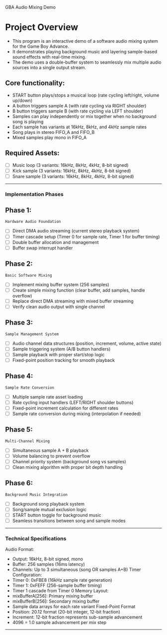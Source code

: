 GBA Audio Mixing Demo

# Project Overview
- This program is an interactive demo of a software audio mixing system for the Game Boy Advance.
- It demonstrates playing background music and layering sample-based sound effects with real-time mixing.
- The demo uses a double-buffer system to seamlessly mix multiple audio sources into a single output stream.

## Core functionality:

- START button plays/stops a musical loop (rate cycling left/right, volume up/down)
- A button triggers sample A (with rate cycling via RIGHT shoulder)
- B button triggers sample B (with rate cycling via LEFT shoulder)
- Samples can play independently or mix together when no background song is playing
- Each sample has variants at 16kHz, 8kHz, and 4kHz sample rates
- Song plays in stereo FIFO_A and FIFO_B
- Mixed samples play mono in FIFO_A

## Required Assets:
-[ ] Music loop (3 variants: 16kHz, 8kHz, 4kHz, 8-bit signed)
-[ ] Kick sample (3 variants: 16kHz, 8kHz, 4kHz, 8-bit signed)
-[ ] Snare sample (3 variants: 16kHz, 8kHz, 4kHz, 8-bit signed)

----------------------------------------------------------------

### Implementation Phases

## Phase 1:
    Hardware Audio Foundation

-[ ] Direct DMA audio streaming (current stereo playback system)
-[ ] Timer cascade setup (Timer 0 for sample rate, Timer 1 for buffer timing)
-[ ] Double buffer allocation and management
-[ ] Buffer swap interrupt handler

## Phase 2:
    Basic Software Mixing

-[ ] Implement mixing buffer system (256 samples)
-[ ] Create simple mixing function (clear buffer, add samples, handle overflow)
-[ ] Replace direct DMA streaming with mixed buffer streaming
-[ ] Verify clean audio output with single channel

## Phase 3:
    Sample Management System

-[ ] Audio channel data structures (position, increment, volume, active state)
-[ ] Sample triggering system (A/B button handlers)
-[ ] Sample playback with proper start/stop logic
-[ ] Fixed-point position tracking for smooth playback

## Phase 4:
    Sample Rate Conversion

-[ ] Multiple sample rate asset loading
-[ ] Rate cycling input handlers (LEFT/RIGHT shoulder buttons)
-[ ] Fixed-point increment calculation for different rates
-[ ] Sample rate conversion during mixing (interpolation if needed)

## Phase 5:
    Multi-Channel Mixing

-[ ] Simultaneous sample A + B playback
-[ ] Volume balancing to prevent overflow
-[ ] Channel priority system (background song vs samples)
-[ ] Clean mixing algorithm with proper bit depth handling

## Phase 6:
    Background Music Integration

-[ ] Background song playback system
-[ ] Song/sample mutual exclusion logic
-[ ] START button toggle for background music
-[ ] Seamless transitions between song and sample modes

-----------------------------------------------------------------------------
### Technical Specifications
Audio Format:
-   Output: 16kHz, 8-bit signed, mono
-   Buffer: 256 samples (16ms latency)
-   Channels: Up to 3 simultaneous (song OR samples A+B)
Timer Configuration:
-   Timer 0: 0xFBE8 (16kHz sample rate generation)
-   Timer 1: 0xFEFF (256-sample buffer timing)
-   Timer 1 cascade from Timer 0
Memory Layout: 
-   mixBufferA[256]: Primary mixing buffer
-   mixBufferB[256]: Secondary mixing buffer
-   Sample data arrays for each rate variant
Fixed-Point Format
-   Position: 20.12 format (20-bit integer, 12-bit fraction)
-   Increment: 12-bit fraction represents sub-sample advancement
-   4096 = 1.0 sample advancement per mix step
------------------------------------------------------------------------------
